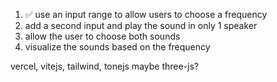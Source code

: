 1. ✅ use an input range to allow users to choose a frequency
2. add a second input and play the sound in only 1 speaker
3. allow the user to choose both sounds
4. visualize the sounds based on the frequency


vercel, vitejs, tailwind, tonejs
maybe three-js?
